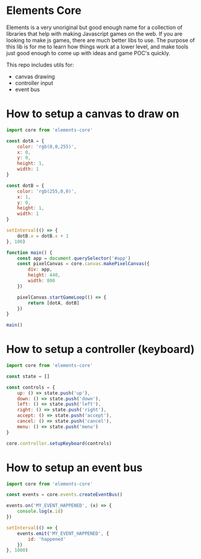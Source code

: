 # Elements Core

Elements is a very unoriginal but good enough name for a collection of
libraries that help with making Javascript games on the web. If you are
looking to make js games, there are much better libs to use. The purpose of
this lib is for me to learn how things work at a lower level, and make tools
just good enough to come up with ideas and game POC's quickly.

This repo includes utils for:

-   canvas drawing
-   controller input
-   event bus

# How to setup a canvas to draw on

```js
import core from 'elements-core'

const dotA = {
    color: 'rgb(0,0,255)',
    x: 0,
    y: 0,
    height: 1,
    width: 1
}

const dotB = {
    color: 'rgb(255,0,0)',
    x: 1,
    y: 0,
    height: 1,
    width: 1
}

setInterval(() => {
    dotB.x = dotB.x + 1
}, 100)

function main() {
    const app = document.querySelector('#app')
    const pixelCanvas = core.canvas.makePixelCanvas({
        div: app,
        height: 440,
        width: 800
    })

    pixelCanvas.startGameLoop(() => {
        return [dotA, dotB]
    })
}

main()
```

# How to setup a controller (keyboard)

```js
import core from 'elements-core'

const state = []

const controls = {
    up: () => state.push('up'),
    down: () => state.push('down'),
    left: () => state.push('left'),
    right: () => state.push('right'),
    accept: () => state.push('accept'),
    cancel: () => state.push('cancel'),
    menu: () => state.push('menu')
}

core.controller.setupKeyboard(controls)
```

# How to setup an event bus

```js
import core from 'elements-core'

const events = core.events.createEventBus()

events.on('MY_EVENT_HAPPENED', (x) => {
    console.log(x.id)
})

setInterval(() => {
    events.emit('MY_EVENT_HAPPENED', {
        id: 'happened'
    })
}, 1000)
```
